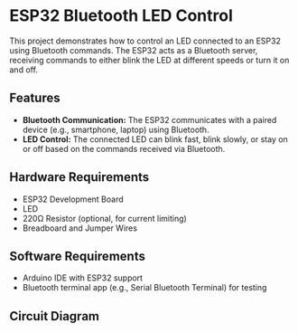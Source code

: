 # ESP32 Bluetooth LED Control

This project demonstrates how to control an LED connected to an ESP32 using Bluetooth commands. The ESP32 acts as a Bluetooth server, receiving commands to either blink the LED at different speeds or turn it on and off.

## Features

- **Bluetooth Communication:** The ESP32 communicates with a paired device (e.g., smartphone, laptop) using Bluetooth.
- **LED Control:** The connected LED can blink fast, blink slowly, or stay on or off based on the commands received via Bluetooth.

## Hardware Requirements

- ESP32 Development Board
- LED
- 220Ω Resistor (optional, for current limiting)
- Breadboard and Jumper Wires

## Software Requirements

- Arduino IDE with ESP32 support
- Bluetooth terminal app (e.g., Serial Bluetooth Terminal) for testing

## Circuit Diagram

